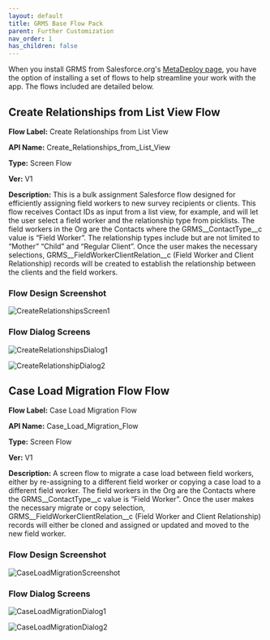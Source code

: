 ```yaml
---
layout: default
title: GRMS Base Flow Pack
parent: Further Customization
nav_order: 1
has_children: false
---
```

When you install GRMS from Salesforce.org's [MetaDeploy page](https://install.salesforce.org/products/grms/latest), you have the option of installing a set of flows to help streamline your work with the app. The flows included are detailed below.

## Create Relationships from List View Flow

**Flow Label:** 	Create Relationships from List View

**API Name:** 	Create_Relationships_from_List_View

**Type:** 		Screen Flow

**Ver:** 		V1

**Description:** 	This  is a bulk assignment Salesforce flow designed for efficiently assigning field workers to new survey recipients or clients. This flow receives Contact IDs as input from a list view, for example, and will let the user select a field worker and the relationship type from picklists. The field workers in the Org are the Contacts where the GRMS__ContactType__c value is “Field Worker”. The relationship types include but are not limited to “Mother” “Child” and “Regular Client”. Once the user makes the necessary selections, GRMS__FieldWorkerClientRelation__c (Field Worker and Client Relationship) records will be created to establish the relationship between the clients and the field workers.


### Flow Design Screenshot

![CreateRelationshipsScreen1](https://github.com/user-attachments/assets/9906aa33-1b65-4352-8018-34674b879437)

### Flow Dialog Screens

![CreateRelationshipsDialog1](https://github.com/user-attachments/assets/dec928ca-861f-430d-b79b-5160bdc07577)

![CreateRelationshipDialog2](https://github.com/user-attachments/assets/c0c12a1a-6dac-404a-bad7-372e08b07bb6)

## Case Load Migration Flow Flow

**Flow Label:** 	Case Load Migration Flow

**API Name:** 	Case_Load_Migration_Flow

**Type:** 		Screen Flow

**Ver:** 		V1

**Description:** 	A screen flow to migrate a case load between field workers, either by re-assigning to a different field worker or copying a case load to a different field worker. The field workers in the Org are the Contacts where the GRMS__ContactType__c value is “Field Worker”. Once the user makes the necessary migrate or copy selection, GRMS__FieldWorkerClientRelation__c (Field Worker and Client Relationship) records will either be cloned and assigned or updated and moved to the new field worker. 


### Flow Design Screenshot

![CaseLoadMigrationScreenshot](https://github.com/user-attachments/assets/78963a7b-9028-4d4b-833a-64796fe665db)

### Flow Dialog Screens

![CaseLoadMigrationDialog1](https://github.com/user-attachments/assets/c9afebfd-9f67-409b-850f-b4d9a3185a1c)

![CaseLoadMigrationDialog2](https://github.com/user-attachments/assets/98fa26db-b3c7-45d4-844e-1f804c61db6c)






